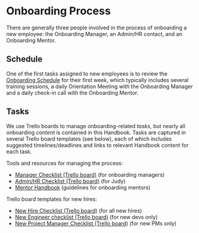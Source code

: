 # Onboarding Process

There are generally three people involved in the process of onboarding a new employee: the Onboarding Manager, an Admin/HR contact, and an Onboarding Mentor.

## Schedule

One of the first tasks assigned to new employees is to review the [Onboarding Schedule](https://github.com/CivicActions/handbook/blob/master/docs/01-welcome-to-civicactions/welcome.md#onboarding-process) for their first week, which typically includes several training sessions, a daily Orientation Meeting with the Onboarding Manager and a daily check-in call with the Onboarding Mentor.

## Tasks

We use Trello boards to manage onboarding-related *tasks*, but nearly all onboarding *content* is contained in this Handbook. Tasks are captured in several Trello board templates (see below), each of which includes suggested timelines/deadlines and links to relevant Handbook content for each task.

Tools and resources for managing the process:

*   [Manager Checklist (Trello board)](https://trello.com/b/FOILJ0i6/template-onboarding-manager-checklist) (for onboarding managers)
*   [Admin/HR Checklist (Trello board)](https://trello.com/b/RbC0clMU/template-onboarding-admin-hr-checklist-draft) (for Judy)
*   [Mentor Handbook](https://github.com/CivicActions/handbook/blob/master/docs/08-hr-admin/onboarding-process/mentor-handbook.md) (guidelines for onboarding mentors)

Trello board templates for new hires:

*   [New Hire Checklist (Trello board)](https://trello.com/b/sMn9YJcO/template-onboarding-new-hire-checklist) (for all new hires)
*   [New Engineer checklist (Trello board)](https://trello.com/b/bQeKK90e/template-onboarding-dev-engineering-new-employee-checklist) (for new devs only)
*   [New Project Manager Checklist (Trello board)](https://trello.com/b/KnmBekdC/template-onboarding-project-manager-new-employee-checklist-draft) (for new PMs only)
